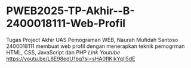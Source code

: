 # PWEB2025-TP-Akhir--B-2400018111-Web-Profil
Tugas Project Akhir UAS Pemograman WEB, Naurah Mufidah Santoso 2400018111 membuat web profil dengan menerapkan teknik pemogrman HTML, CSS, JavaScript dan PHP
*Link Youtube* https://youtu.be/L8E98edU1bg?si=sHA0fIKikYqIl5dE
